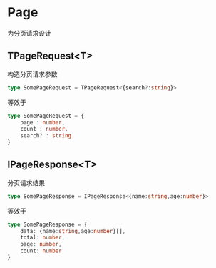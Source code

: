 # Page

为分页请求设计

## TPageRequest\<T\>
构造分页请求参数
```ts
type SomePageRequest = TPageRequest<{search?:string}>

```
等效于

```ts
type SomePageRequest = {
    page : number,
    count : number,
    search? : string
}

```

## IPageResponse\<T\>
分页请求结果
```ts
type SomePageResponse = IPageResponse<{name:string,age:number}>

```
等效于
```ts
type SomePageResponse = {
    data: {name:string,age:number}[],
    total: number,
    page: number,
    count: number
}

```